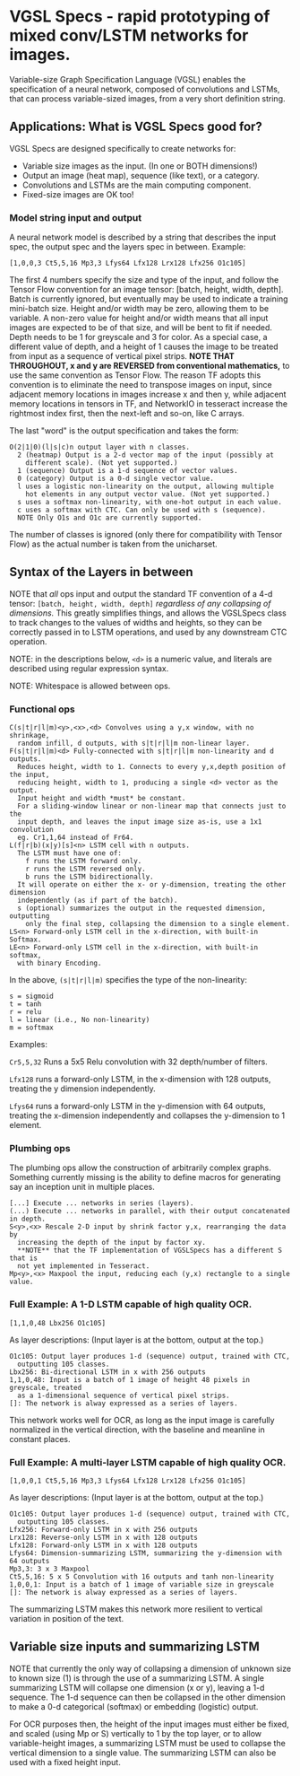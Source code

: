 # VGSL Specs - rapid prototyping of mixed conv/LSTM networks for images.

Variable-size Graph Specification Language (VGSL) enables the specification of a
neural network, composed of convolutions and LSTMs, that can process
variable-sized images, from a very short definition string.

## Applications: What is VGSL Specs good for?

VGSL Specs are designed specifically to create networks for:

*   Variable size images as the input. (In one or BOTH dimensions!)
*   Output an image (heat map), sequence (like text), or a category.
*   Convolutions and LSTMs are the main computing component.
*   Fixed-size images are OK too!

### Model string input and output

A neural network model is described by a string that describes the input spec,
the output spec and the layers spec in between. Example:

```
[1,0,0,3 Ct5,5,16 Mp3,3 Lfys64 Lfx128 Lrx128 Lfx256 O1c105]
```

The first 4 numbers specify the size and type of the input, and follow the
Tensor Flow convention for an image tensor: [batch, height, width, depth]. Batch
is currently ignored, but eventually may be used to indicate a training
mini-batch size. Height and/or width may be zero, allowing them to be variable.
A non-zero value for height and/or width means that all input images are
expected to be of that size, and will be bent to fit if needed. Depth needs to
be 1 for greyscale and 3 for color. As a special case, a different value of
depth, and a height of 1 causes the image to be treated from input as a sequence
of vertical pixel strips. **NOTE THAT THROUGHOUT, x and y are REVERSED from
conventional mathematics,** to use the same convention as Tensor Flow. The
reason TF adopts this convention is to eliminate the need to transpose images on
input, since adjacent memory locations in images increase x and then y, while
adjacent memory locations in tensors in TF, and NetworkIO in tesseract increase
the rightmost index first, then the next-left and so-on, like C arrays.

The last "word" is the output specification and takes the form:

```
O(2|1|0)(l|s|c)n output layer with n classes.
  2 (heatmap) Output is a 2-d vector map of the input (possibly at
    different scale). (Not yet supported.)
  1 (sequence) Output is a 1-d sequence of vector values.
  0 (category) Output is a 0-d single vector value.
  l uses a logistic non-linearity on the output, allowing multiple
    hot elements in any output vector value. (Not yet supported.)
  s uses a softmax non-linearity, with one-hot output in each value.
  c uses a softmax with CTC. Can only be used with s (sequence).
  NOTE Only O1s and O1c are currently supported.
```

The number of classes is ignored (only there for compatibility with Tensor Flow)
as the actual number is taken from the unicharset.

## Syntax of the Layers in between

NOTE that *all* ops input and output the standard TF convention of a 4-d tensor:
`[batch, height, width, depth]` *regardless of any collapsing of dimensions.*
This greatly simplifies things, and allows the VGSLSpecs class to track changes
to the values of widths and heights, so they can be correctly passed in to LSTM
operations, and used by any downstream CTC operation.

NOTE: in the descriptions below, `<d>` is a numeric value, and literals are
described using regular expression syntax.

NOTE: Whitespace is allowed between ops.

### Functional ops

```
C(s|t|r|l|m)<y>,<x>,<d> Convolves using a y,x window, with no shrinkage,
  random infill, d outputs, with s|t|r|l|m non-linear layer.
F(s|t|r|l|m)<d> Fully-connected with s|t|r|l|m non-linearity and d outputs.
  Reduces height, width to 1. Connects to every y,x,depth position of the input,
  reducing height, width to 1, producing a single <d> vector as the output.
  Input height and width *must* be constant.
  For a sliding-window linear or non-linear map that connects just to the
  input depth, and leaves the input image size as-is, use a 1x1 convolution
  eg. Cr1,1,64 instead of Fr64.
L(f|r|b)(x|y)[s]<n> LSTM cell with n outputs.
  The LSTM must have one of:
    f runs the LSTM forward only.
    r runs the LSTM reversed only.
    b runs the LSTM bidirectionally.
  It will operate on either the x- or y-dimension, treating the other dimension
  independently (as if part of the batch).
  s (optional) summarizes the output in the requested dimension, outputting
    only the final step, collapsing the dimension to a single element.
LS<n> Forward-only LSTM cell in the x-direction, with built-in Softmax.
LE<n> Forward-only LSTM cell in the x-direction, with built-in softmax,
  with binary Encoding.
```

In the above, `(s|t|r|l|m)` specifies the type of the non-linearity:

```
s = sigmoid
t = tanh
r = relu
l = linear (i.e., No non-linearity)
m = softmax
```

Examples:

`Cr5,5,32` Runs a 5x5 Relu convolution with 32 depth/number of filters.

`Lfx128` runs a forward-only LSTM, in the x-dimension with 128 outputs, treating
the y dimension independently.

`Lfys64` runs a forward-only LSTM in the y-dimension with 64 outputs, treating
the x-dimension independently and collapses the y-dimension to 1 element.

### Plumbing ops

The plumbing ops allow the construction of arbitrarily complex graphs. Something
currently missing is the ability to define macros for generating say an
inception unit in multiple places.

```
[...] Execute ... networks in series (layers).
(...) Execute ... networks in parallel, with their output concatenated in depth.
S<y>,<x> Rescale 2-D input by shrink factor y,x, rearranging the data by
  increasing the depth of the input by factor xy.
  **NOTE** that the TF implementation of VGSLSpecs has a different S that is
  not yet implemented in Tesseract.
Mp<y>,<x> Maxpool the input, reducing each (y,x) rectangle to a single value.
```

### Full Example: A 1-D LSTM capable of high quality OCR.

`[1,1,0,48 Lbx256 O1c105]`

As layer descriptions: (Input layer is at the bottom, output at the top.)

```
O1c105: Output layer produces 1-d (sequence) output, trained with CTC,
  outputting 105 classes.
Lbx256: Bi-directional LSTM in x with 256 outputs
1,1,0,48: Input is a batch of 1 image of height 48 pixels in greyscale, treated
  as a 1-dimensional sequence of vertical pixel strips.
[]: The network is alway expressed as a series of layers.
```

This network works well for OCR, as long as the input image is carefully
normalized in the vertical direction, with the baseline and meanline in constant
places.

### Full Example: A multi-layer LSTM capable of high quality OCR.

`[1,0,0,1 Ct5,5,16 Mp3,3 Lfys64 Lfx128 Lrx128 Lfx256 O1c105]`

As layer descriptions: (Input layer is at the bottom, output at the top.)

```
O1c105: Output layer produces 1-d (sequence) output, trained with CTC,
  outputting 105 classes.
Lfx256: Forward-only LSTM in x with 256 outputs
Lrx128: Reverse-only LSTM in x with 128 outputs
Lfx128: Forward-only LSTM in x with 128 outputs
Lfys64: Dimension-summarizing LSTM, summarizing the y-dimension with 64 outputs
Mp3,3: 3 x 3 Maxpool
Ct5,5,16: 5 x 5 Convolution with 16 outputs and tanh non-linearity
1,0,0,1: Input is a batch of 1 image of variable size in greyscale
[]: The network is alway expressed as a series of layers.
```

The summarizing LSTM makes this network more resilient to vertical variation in
position of the text.

## Variable size inputs and summarizing LSTM

NOTE that currently the only way of collapsing a dimension of unknown size to
known size (1) is through the use of a summarizing LSTM. A single summarizing
LSTM will collapse one dimension (x or y), leaving a 1-d sequence. The 1-d
sequence can then be collapsed in the other dimension to make a 0-d categorical
(softmax) or embedding (logistic) output.

For OCR purposes then, the height of the input images must either be fixed, and
scaled (using Mp or S) vertically to 1 by the top layer, or to allow
variable-height images, a summarizing LSTM must be used to collapse the vertical
dimension to a single value. The summarizing LSTM can also be used with a fixed
height input.
